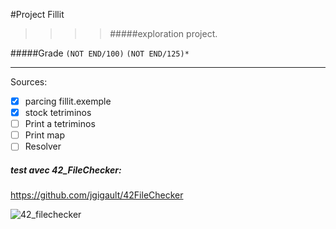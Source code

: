 #Project Fillit
>>>> #####exploration project.

#####Grade ``(NOT END/100)`` ``(NOT END/125)*``
--------  -----------------------

Sources:
- [X] parcing fillit.exemple
- [X] stock tetriminos
- [ ] Print a tetriminos
- [ ] Print map
- [ ] Resolver

##### test avec 42_FileChecker:
https://github.com/jgigault/42FileChecker

![42_filechecker]()
